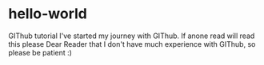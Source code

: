 # hello-world
GIThub tutorial
I've started my journey with GIThub.
If anone read will read this please Dear Reader that I don't have much experience with GIThub, so please be patient :)

